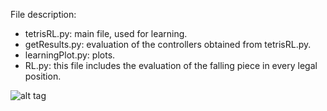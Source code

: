 File description:
- tetrisRL.py: main file, used for learning.
- getResults.py: evaluation of the controllers obtained from tetrisRL.py.
- learningPlot.py: plots.
- RL.py: this file includes the evaluation of the falling piece in every legal position.

![alt tag](https://github.com/fedepare/tetrisRL/blob/cross-entro/out.gif)

